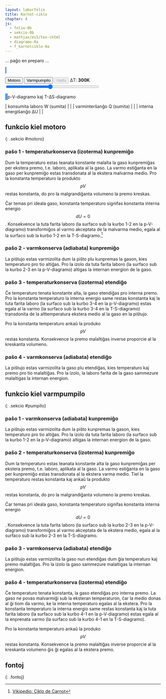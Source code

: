 ```yaml
---
layout: laborfolio
title: Karnot-ciklo
chapter: 4
js:
  - folio-0b
  - sekcio-0b  
  - mathjax/es5/tex-chtml
  - diagramo-0a 
  - f_karnotciklo-0a
---
```


... paĝo en preparo ...

<!--
https://de.wikipedia.org/wiki/Carnot-Prozess

-->


<style>
    canvas {
        border: 2px solid cornflowerblue;
    }
</style>

<canvas id="karnot" width="300" height="300"></canvas>

<button id="starto_motoro">Motoro</button>
<button id="starto_pumpilo">Varmpumpilo</button>
<button id="halto" disabled>Haltu</button>
ΔT: <b id="temperaturo_info">300K</b>
<input type="range" id="temperaturo" style="width: 50em; max-width: 60%" min="30" max="600" value="300" step="10" onchange="aktualigo()" oninput="aktualigo_info()">


<canvas id="pV_dgr" width="300" height="300"></canvas>
<canvas id="TS_dgr" width="300" height="300"></canvas>
p-V-diagramo kaj T-ΔS-diagramo

| konsumita laboro W (sumita) |<span id="laboro"/> |
| varminterŝanĝo Q (sumita) |<span id="varmo"/> |
| interna energiŝanĝo ΔU |<span id="energio"/> |

<script>

const T1 = 293.15;
let T2 = T1 + 300; // +30 .. +300

const p_max = 2.5e6;
const V_max = 2.5e-2;
const S_max = 10.5;

const karnot = document.getElementById("karnot");
const modelo = new Diagramo(karnot);

pV_dgr = document.getElementById("pV_dgr");
TS_dgr = document.getElementById("TS_dgr");
dpV = new Diagramo(pV_dgr);
dTS = new Diagramo(TS_dgr);

let kciklo = kreu_ciklon();


const intervalo = 50; // 100 = 100 ms
let ripetoj;

ĝi('#temperaturo').value = 300;
ĝi("#halto").disabled = true;

kiam_klako("#starto_motoro",() => {
    eksperimento(false);
    ĝi("#halto").disabled = false;
    Sekcio.malfermu("motoro",true);
});

kiam_klako("#starto_pumpilo",() => {
    eksperimento(true);
    ĝi("#halto").disabled = false;
    Sekcio.malfermu("pumpilo",true);
});

kiam_klako("#halto",() => {
    if (ripetoj) clearTimeout(ripetoj.p);
});

function aktualigo() {
    T2 = T1 + parseInt(ĝi('#temperaturo').value);
    // post T-agordo laŭbezone rekreu la modelon
    if (kciklo.T_alta != T2) {
        inversa = kciklo.inversa;
        // rekreu
        kciklo = kreu_ciklon(inversa);
        preparo();
        modelo_pentru();
    }
}

function aktualigo_info() {
    const temp = ĝi('#temperaturo').value;
    ĝi('#temperaturo_info').textContent = temp + 'K';
}

// pentru sen jam movi...
modelo_pentru();
preparo();

function kreu_ciklon(inversa) {
    const kc = new KCiklo(T1,T2,inversa);
    kc.kiam_sekva = function(de,al) {
        // nova ciklo 
        if (de == "Qk_V+" && al == "Tk_V-" // motora ciklo
         || de == "Tk_V+" && al == "Qk_V-" // varmpumpa ciklo
         ) {
            // viŝu la diagramojn antaŭ venonta ciklo
            preparo();
        }
        // skribu numeron de la paŝo en la diagramojn
        diagramo_paŝo(al);
    }
    return kc;
}

// donas koloron al temperatur-valoroj inter T1 kaj T2;
function Tkoloro(T) {
    const h = Diagramo.kolorvaloro(T,T1*0.99,T2*1.01);
    return Diagramo.hsl2hex(h,90,45);
}

function preparo() {
    dpV.viŝu();
    dpV.skalo_y(0,p_max/1e5,1,5,0,"·10⁵Pa");
    dpV.skalo_x(0,V_max*1000,1,10,0,"dm³");

    dTS.viŝu();
    const T_min = Math.floor(T1/100)*100;
    const T_max = Math.ceil(T2/100)*100;
    dTS.skalo_y(T_min,T_max,10,50,0,"K");
    dTS.skalo_x(-1,S_max,1,1,0,"J/K");

    diagramo_paŝo();
}

/**
 * Pentras la piŝton kaj medion de la Karnot-modelo
 */
function modelo_pentru() {
    modelo.viŝu(); // ĉu necesas ĉiufoje?

    const T = kciklo.gaso.temperaturo;
    const V = kciklo.gaso.volumeno;

    const h = karnot.height;
    const sk = 7; // skalfaktoro por y-koordinatoj

    // alteco de piŝto super la fundo (ĉe 360px)
    const py = h-40 - 1000*V*sk; // 1000l = 1m³, ni sk-obligas tiel, ke
        // 1mol ĉe 20°C = 24l = sk*24 px
    const y12 = h-40 - 1000*kciklo.V12*sk;
    const y34 = h-40 - 1000*kciklo.V12*sk;

    // if (py>h-50) debugger;


    function medio() {
        // medio

        // varma  kaj malvarma provizoj
        modelo.rektangulo(0,0,80,h,Tkoloro(T2));
        modelo.rektangulo(220,0,300,h,Tkoloro(T1));

        modelo.teksto_x(40,100,T2+" K");
        modelo.teksto_x(260,100,T1+" K","white");

        // medio-koloro laŭ temperaturo...
        // PLIBONIGU: pli bone kciklo havu funkcion por redoni la staton!
        let koloro = "#777";
        if (kciklo.medio() == "malvarma") {
            koloro = Tkoloro(T1);
        } else if (kciklo.medio() == "varma") {
            koloro = Tkoloro(T2);
        }
        // desegnu la medion
        modelo.rektangulo(80,0,140,h,koloro);
        // desegnu vandojn de la medio
        if (kciklo.medio() != "varma") {
            modelo.linio(80,0,80,h);
        } 
        if (kciklo.medio() != "malvarma") {
            modelo.linio(220,0,220,h);
        }
        //modelo.linio(220,20,220,h);
    }

    function gasujo() {
        // ciklo-ŝaltilo
        function nazo_md(alto) {
            modelo.linio(100,alto,104,alto);
            modelo.linio(100,alto+4,104,alto);
        }
        function nazo_d(alto) {
            modelo.linio(200,alto-4,196,alto);
            modelo.linio(200,alto,196,alto);
        }

        // gasujo
        const koloro = Tkoloro(T);
        modelo.rektangulo(100,0,100,h-40,"#fff");
        modelo.rektangulo(100,py,100,h-40-py,koloro);
        modelo.linio(100,0,100,h-40);
        modelo.linio(100,h-40,200,h-40);
        modelo.linio(200,0,200,h-40);

        // altec-markoj por avanci en la ciklo al varmkonserva paŝo, t.e. medioŝanĝo al izola
        nazo_d(y12);
        nazo_md(y34);
    }

    function piŝto() {
        //modelo.linio(101,200,199,200,"#bbb",10);
        modelo.rektangulo_h3k(101,py-10,98,10,"#eee","#bbb","#999");
        modelo.rektangulo_h3k(120,py-10-80,60,80,"#eee","#bbb","#999");
    }

    medio();
    gasujo();
    piŝto()
}

function diagramo_pentru() {
    const koloro = Tkoloro(kciklo.gaso.temperaturo);

    let k = dpV.koord_xy(kciklo.gaso.volumeno*1000,kciklo.gaso.premo()/1e5);
    dpV.punkto(k.x,k.y,1,koloro);

    k = dTS.koord_xy(kciklo.entropio(),kciklo.gaso.temperaturo);
    dTS.punkto(k.x,k.y,1,koloro);
}

function diagramo_paŝo(paŝo) {
    // ioma adapto de koordinatoj ĉe la randoj
    function ka(k) {
        if (k<50) return k+12;
        if (k>250) return k-6;
        return k-4;
    }

    const nro = kciklo.paŝnro(paŝo)+1;
    const koloro = Tkoloro(kciklo.gaso.temperaturo);

    let k = dpV.koord_xy(kciklo.gaso.volumeno*1000,kciklo.gaso.premo()/1e5);
    dpV.punkto(k.x,k.y,3,koloro);
    dpV.teksto_x(ka(k.x),ka(k.y),nro,koloro);

    k = dTS.koord_xy(kciklo.entropio(),kciklo.gaso.temperaturo);
    dTS.punkto(k.x,k.y,3,koloro);
    dTS.teksto_x(ka(k.x),ka(k.y),nro,koloro);
}

function valoroj() {
    ĝi("#laboro").innerHTML = nombro(kciklo.suma_laboro(),3,"J");
    ĝi("#varmo").innerHTML = nombro(kciklo.suma_varmo(),3,"J");
    ĝi("#energio").innerHTML = nombro(kciklo.energiŝanĝo(),3,"J");
}

function paŝu() {
    kciklo.iteracio();
    modelo_pentru();
    diagramo_pentru();
    valoroj();
}


function eksperimento(inversa) {
    // eventuale haltigu antaŭan
    if (ripetoj) clearTimeout(ripetoj.p);

    // kreu novan procezon 
    kciklo = kreu_ciklon(inversa);
    preparo();

    // cikligu
    ripetoj = ripetu(
        () => {
            paŝu();
            return true; // ni ne haltos antaŭ butonpremo [Haltu]...(idealgaso.T < d_larĝo);
        },
        intervalo
    )
}


</script>

## funkcio kiel motoro
{: .sekcio #motoro}

### paŝo 1 - temperaturkonserva (izoterma) kunpremiĝo

Dum la temperaturo estas teanata konstante malalta la gaso kunpremiĝas per ekstera premo, 
t.e. laboro, aplikata al la gaso. La varmo estiĝanta en la gaso per kunpremiĝo estas 
transdonata al la ekstera malvarma medio. Pro la konstanta temperaturo
la produkto $$pV$$ restas konstanta, do pro la malgrandiĝanta volumeno la premo kreskas.

Ĉar temas pri ideala gaso, konstanta temperaturo signifas konstanta interna energio $$dU = 0$$. 
Konsekvence la tuta farita laboro (la surfaco sub la kurbo 1-2 en la p-V-diagramo) transformiĝos 
al varmo akceptata de la malvarma medio, egala al la surfaco  sub la kurbo 1-2 en la T-S-diagramo.[^W1]

### paŝo 2 - varmkonserva (adiabata) kunpremiĝo

La piŝtujo estas varmizolita dum la piŝto plu kunpremas la gason, kies temperaturo pro tio altiĝas. 
Pro la izolo da tuta farita laboro (la surfaco sub la kurbo 2-3 en la p-V-diagramo) altigas 
la internan energion de la gaso.

### paŝo 3 - temperaturkonserva (izoterma) etendiĝo

Ĉe temperaturo tenata konstante alta, la gaso etendiĝas pro interna premo. Pro la konstanta temperaturo 
la interna energio same restas konstanta kaj la tuta farita laboro (la surfaco sub la kurbo 3-4 
en la p-V-diagramo) estas egala al la varmo (la surfaco sub la kurbo 3-4 en la T-S-diagramo) 
transdonita de la alttemperatura ekstera medio al la gaso en la piŝtujo.

Pro la konstanta temperaturo ankaŭ la produko $$pV$$ restas konstanta. Konsekvence la premo malaltiĝas inverse proporcie al la kreskanta volumeno.

### paŝo 4 - varmkonserva (adiabata) etendiĝo

La piŝtujo estas varmizolita la gaso plu etendiĝas, kies temperaturo kaj premo pro tio malaltiĝas. 
Pro la izolo, la laboro farita de la gaso sammezure malaltigas la internan energion.


## funkcio kiel varmpumpilo
{: .sekcio #pumpilo}


### paŝo 1 - varmkonserva (adiabata) kunpremiĝo

La piŝtujo estas varmizolita dum la piŝto kunpremas la gason, kies temperaturo pro tio altiĝas. 
Pro la izolo da tuta farita laboro (la surfaco sub la kurbo 1-2 en la p-V-diagramo) altigas la 
internan energion de la gaso.

### paŝo 2 - temperaturkonserva (izoterma) kunpremiĝo

Dum la temperaturo estas teanata konstante alta la gaso kunpremiĝas per ekstera premo, 
t.e. laboro, aplikata al la gaso. La varmo estiĝanta en la gaso per kunpremiĝo estas 
transdonata al la ekstera varma medio. Tiel la temperaturo restas konstanta kaj
ankaŭ la produkto $$pV$$ restas konstanta, do pro la malgrandiĝanta volumeno la premo kreskas.

Ĉar temas pri ideala gaso, konstanta temperaturo signifas konstanta interna energio $$dU = 0$$. 
Konsekvence la tuta farita laboro (la surfaco sub la kurbo 2-3 en la p-V-diagramo) transformiĝos 
al varmo akceptata de la ekstera medio, egala al la surfaco sub la kurbo 2-3 en la T-S-diagramo.


### paŝo 3 - varmkonserva (adiabata) etendiĝo

La piŝtujo estas varmizolita la gaso nun etendiĝas dum ĝia temperaturo kaj premo malaltiĝas. 
Pro la izolo la gaso sammezure malaltigas la internan energion.

### paŝo 4 - temperaturkonserva (izoterma) etendiĝo

Ĉe temperaturo tenata konstanta, la gaso etendiĝas pro interna premo. 
La gaso ne povas malvarmiĝi sub la eksteran temperaturon, ĉar la medio
donas al ĝi tiom da varmo, ke la interna temperaturo egalas al la ekstera. 
Pro la konstanta temperaturo la interna energio same restas konstanta kaj 
la tuta farita laboro (la surfaco sub la kurbo 4-1 en la p-V-diagramo) estas
egala al la enprenata varmo (la surfaco sub la kurbo 4-1 en la T-S-diagramo).

Pro la konstanta temperaturo ankaŭ la produko $$pV$$ restas konstanta. 
Konsekvence la premo malaltiĝas inverse proporcie al la kreskanta volumeno
ĝis ĝi egalas al la ekstera premo.

## fontoj
{: .fontoj}

[^W1]: [Vikipedio: Ciklo de Carnot](https://eo.wikipedia.org/wiki/Ciklo_de_Carnot)
[^L1]: [LibreTexts: Carnot Cycle](https://chem.libretexts.org/Bookshelves/Physical_and_Theoretical_Chemistry_Textbook_Maps/Supplemental_Modules_(Physical_and_Theoretical_Chemistry)/Thermodynamics/Thermodynamic_Cycles/Carnot_Cycle)


